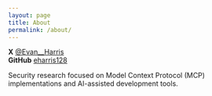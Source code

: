 ```yaml
---
layout: page
title: About
permalink: /about/
---
```


**X** [@Evan__Harris](https://x.com/Evan__Harris)  
**GitHub** [eharris128](https://github.com/eharris128)

Security research focused on Model Context Protocol (MCP) implementations and AI-assisted development tools.